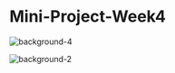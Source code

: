 # Mini-Project-Week4
![background-4](https://user-images.githubusercontent.com/87363056/203319472-d6847a4b-a4a0-48ce-aa9f-62f59df81a15.png)

![background-2](https://user-images.githubusercontent.com/87363056/203319536-c1a5608c-13e9-4a08-869f-ddab6ee92f5e.png)
